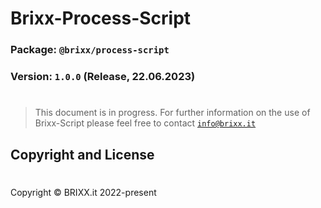 # Brixx-Process-Script

### Package: `@brixx/process-script`

### Version: `1.0.0` (Release, 22.06.2023)

#

> This document is in progress. For further information on the use of Brixx-Script please feel free to contact [`info@brixx.it`](info@brixx.it)

## Copyright and License

#

Copyright © BRIXX.it 2022-present